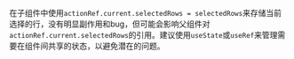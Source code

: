 在子组件中使用`actionRef.current.selectedRows = selectedRows`来存储当前选择的行，没有明显副作用和bug，但可能会影响父组件对`actionRef.current.selectedRows`的引用。建议使用`useState`或`useRef`来管理需要在组件间共享的状态，以避免潜在的问题。
